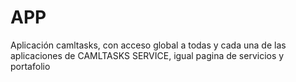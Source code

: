 # APP
Aplicación camltasks, con acceso global a todas y cada una de las aplicaciones de CAMLTASKS SERVICE, igual pagina de servicios y portafolio 
